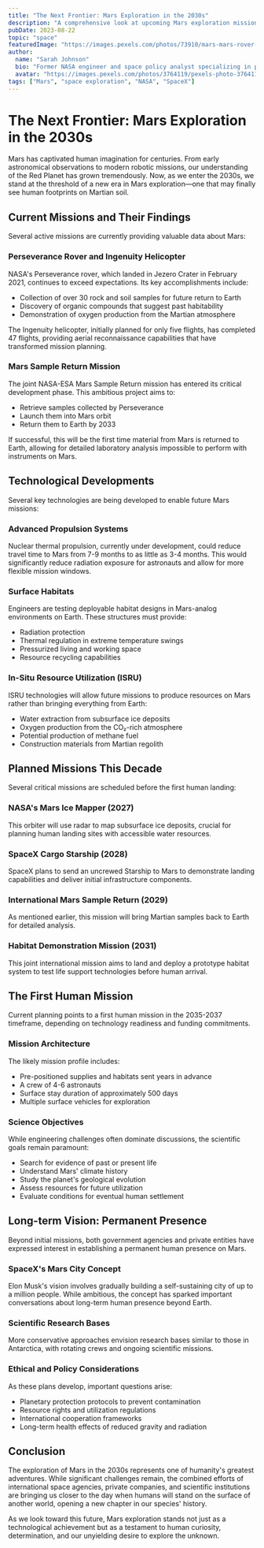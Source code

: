 ```yaml
---
title: "The Next Frontier: Mars Exploration in the 2030s"
description: "A comprehensive look at upcoming Mars exploration missions, the technologies being developed, and the long-term goal of establishing a human presence on the Red Planet."
pubDate: 2023-08-22
topic: "space"
featuredImage: "https://images.pexels.com/photos/73910/mars-mars-rover-space-travel-robot-73910.jpeg"
author:
  name: "Sarah Johnson"
  bio: "Former NASA engineer and space policy analyst specializing in planetary exploration and human spaceflight."
  avatar: "https://images.pexels.com/photos/3764119/pexels-photo-3764119.jpeg"
tags: ["Mars", "space exploration", "NASA", "SpaceX"]
---
```


# The Next Frontier: Mars Exploration in the 2030s

Mars has captivated human imagination for centuries. From early astronomical observations to modern robotic missions, our understanding of the Red Planet has grown tremendously. Now, as we enter the 2030s, we stand at the threshold of a new era in Mars exploration—one that may finally see human footprints on Martian soil.

## Current Missions and Their Findings

Several active missions are currently providing valuable data about Mars:

### Perseverance Rover and Ingenuity Helicopter

NASA's Perseverance rover, which landed in Jezero Crater in February 2021, continues to exceed expectations. Its key accomplishments include:

- Collection of over 30 rock and soil samples for future return to Earth
- Discovery of organic compounds that suggest past habitability
- Demonstration of oxygen production from the Martian atmosphere

The Ingenuity helicopter, initially planned for only five flights, has completed 47 flights, providing aerial reconnaissance capabilities that have transformed mission planning.

### Mars Sample Return Mission

The joint NASA-ESA Mars Sample Return mission has entered its critical development phase. This ambitious project aims to:

- Retrieve samples collected by Perseverance
- Launch them into Mars orbit
- Return them to Earth by 2033

If successful, this will be the first time material from Mars is returned to Earth, allowing for detailed laboratory analysis impossible to perform with instruments on Mars.

## Technological Developments

Several key technologies are being developed to enable future Mars missions:

### Advanced Propulsion Systems

Nuclear thermal propulsion, currently under development, could reduce travel time to Mars from 7-9 months to as little as 3-4 months. This would significantly reduce radiation exposure for astronauts and allow for more flexible mission windows.

### Surface Habitats

Engineers are testing deployable habitat designs in Mars-analog environments on Earth. These structures must provide:

- Radiation protection
- Thermal regulation in extreme temperature swings
- Pressurized living and working space
- Resource recycling capabilities

### In-Situ Resource Utilization (ISRU)

ISRU technologies will allow future missions to produce resources on Mars rather than bringing everything from Earth:

- Water extraction from subsurface ice deposits
- Oxygen production from the CO₂-rich atmosphere
- Potential production of methane fuel
- Construction materials from Martian regolith

## Planned Missions This Decade

Several critical missions are scheduled before the first human landing:

### NASA's Mars Ice Mapper (2027)

This orbiter will use radar to map subsurface ice deposits, crucial for planning human landing sites with accessible water resources.

### SpaceX Cargo Starship (2028)

SpaceX plans to send an uncrewed Starship to Mars to demonstrate landing capabilities and deliver initial infrastructure components.

### International Mars Sample Return (2029)

As mentioned earlier, this mission will bring Martian samples back to Earth for detailed analysis.

### Habitat Demonstration Mission (2031)

This joint international mission aims to land and deploy a prototype habitat system to test life support technologies before human arrival.

## The First Human Mission

Current planning points to a first human mission in the 2035-2037 timeframe, depending on technology readiness and funding commitments.

### Mission Architecture

The likely mission profile includes:

- Pre-positioned supplies and habitats sent years in advance
- A crew of 4-6 astronauts
- Surface stay duration of approximately 500 days
- Multiple surface vehicles for exploration

### Science Objectives

While engineering challenges often dominate discussions, the scientific goals remain paramount:

- Search for evidence of past or present life
- Understand Mars' climate history
- Study the planet's geological evolution
- Assess resources for future utilization
- Evaluate conditions for eventual human settlement

## Long-term Vision: Permanent Presence

Beyond initial missions, both government agencies and private entities have expressed interest in establishing a permanent human presence on Mars.

### SpaceX's Mars City Concept

Elon Musk's vision involves gradually building a self-sustaining city of up to a million people. While ambitious, the concept has sparked important conversations about long-term human presence beyond Earth.

### Scientific Research Bases

More conservative approaches envision research bases similar to those in Antarctica, with rotating crews and ongoing scientific missions.

### Ethical and Policy Considerations

As these plans develop, important questions arise:

- Planetary protection protocols to prevent contamination
- Resource rights and utilization regulations
- International cooperation frameworks
- Long-term health effects of reduced gravity and radiation

## Conclusion

The exploration of Mars in the 2030s represents one of humanity's greatest adventures. While significant challenges remain, the combined efforts of international space agencies, private companies, and scientific institutions are bringing us closer to the day when humans will stand on the surface of another world, opening a new chapter in our species' history.

As we look toward this future, Mars exploration stands not just as a technological achievement but as a testament to human curiosity, determination, and our unyielding desire to explore the unknown.


